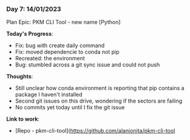### Day 7: 14/01/2023

Plan Epic: PKM CLI Tool - new name [Python]

**Today's Progress**:
- Fix: bug with create daily command
- Fix: moved dependencie to conda not pip
- Recreated: the environment
- Bug: stumbled across a git sync issue and could not push

**Thoughts**: 
- Still unclear how conda environment is reporting that pip contains a package I haven't installed
- Second git issues on this drive, wondering if the sectors are failing
- No commits yet today until I fix the git issue

**Link to work**: 
- [Repo - pkm-cli-tool](https://github.com/alanionita/pkm-cli-tool